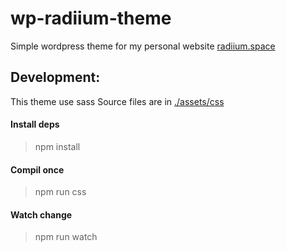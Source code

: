 # wp-radiium-theme


Simple wordpress theme for my personal website [radiium.space](http://radiium.space)


## Development:
This theme use sass
Source files are in [./assets/css](./assets/css)

#### Install deps
> npm install

#### Compil once
> npm run css

#### Watch change
> npm run watch
